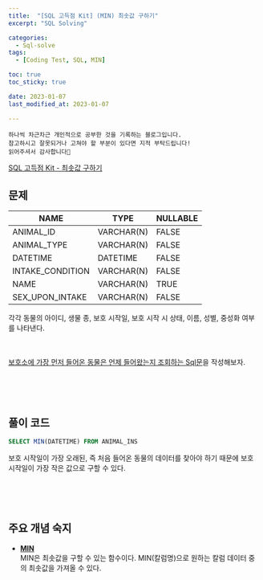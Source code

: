 ```yaml
---
title:  "[SQL 고득점 Kit] (MIN) 최솟값 구하기"
excerpt: "SQL Solving"

categories:
  - Sql-solve
tags:
  - [Coding Test, SQL, MIN]

toc: true
toc_sticky: true

date: 2023-01-07
last_modified_at: 2023-01-07

---
```

```
하나씩 차근차근 개인적으로 공부한 것을 기록하는 블로그입니다.
참고하시고 잘못되거나 고쳐야 할 부분이 있다면 지적 부탁드립니다!
읽어주셔서 감사합니다🙂
```

[SQL 고득점 Kit - 최솟값 구하기](https://school.programmers.co.kr/learn/courses/30/lessons/59038)

## 문제

|NAME|TYPE|NULLABLE|
|----|----|--------|
|ANIMAL_ID|VARCHAR(N)|FALSE|
|ANIMAL_TYPE|VARCHAR(N)|FALSE|
|DATETIME|DATETIME|FALSE|
|INTAKE_CONDITION|VARCHAR(N)|FALSE|
|NAME|VARCHAR(N)|TRUE|
|SEX_UPON_INTAKE|VARCHAR(N)|FALSE|

각각 동물의 아이디, 생물 종, 보호 시작일, 보호 시작 시 상태, 이름, 성별, 중성화 여부를 나타낸다.

<br><br>
<u>보호소에 가장 먼저 들어온 동물은 언제 들어왔는지 조회하는 Sql문</u>을 작성해보자.

<br><br><br>

## 풀이 코드
```sql
SELECT MIN(DATETIME) FROM ANIMAL_INS
```
보호 시작일이 가장 오래된, 즉 처음 들어온 동물의 데이터를 찾아야 하기 때문에 보호 시작일이 가장 작은 값으로 구할 수 있다.


<br><br><br>

## 주요 개념 숙지

- **<u>MIN</u>**<br>
MIN은 최솟값을 구할 수 있는 함수이다. MIN(칼럼명)으로 원하는 칼럼 데이터 중의 최솟값을 가져올 수 있다.

<br><br><br>